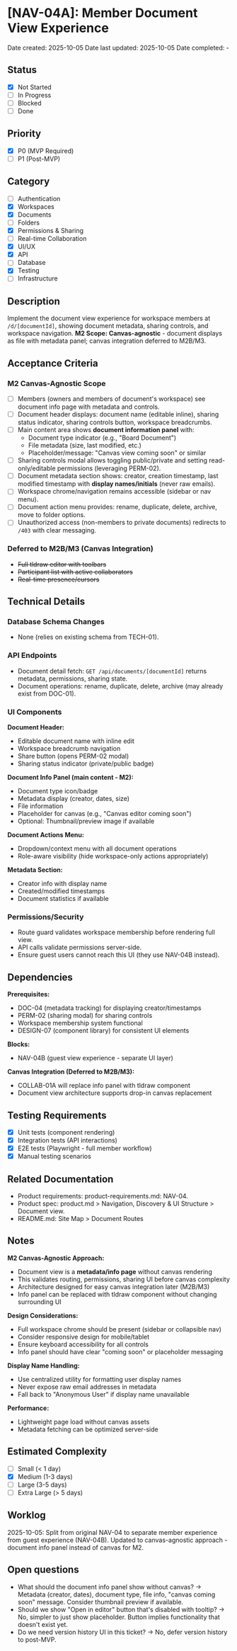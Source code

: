 # [NAV-04A]: Member Document View Experience

Date created: 2025-10-05
Date last updated: 2025-10-05
Date completed: -

## Status

- [x] Not Started
- [ ] In Progress
- [ ] Blocked
- [ ] Done

## Priority

- [x] P0 (MVP Required)
- [ ] P1 (Post-MVP)

## Category

- [ ] Authentication
- [x] Workspaces
- [x] Documents
- [ ] Folders
- [x] Permissions & Sharing
- [ ] Real-time Collaboration
- [x] UI/UX
- [x] API
- [ ] Database
- [x] Testing
- [ ] Infrastructure

## Description

Implement the document view experience for workspace members at `/d/[documentId]`, showing document metadata, sharing controls, and workspace navigation. **M2 Scope: Canvas-agnostic** - document displays as file with metadata panel; canvas integration deferred to M2B/M3.

## Acceptance Criteria

### M2 Canvas-Agnostic Scope
- [ ] Members (owners and members of document's workspace) see document info page with metadata and controls.
- [ ] Document header displays: document name (editable inline), sharing status indicator, sharing controls button, workspace breadcrumbs.
- [ ] Main content area shows **document information panel** with:
  - Document type indicator (e.g., "Board Document")
  - File metadata (size, last modified, etc.)
  - Placeholder/message: "Canvas view coming soon" or similar
- [ ] Sharing controls modal allows toggling public/private and setting read-only/editable permissions (leveraging PERM-02).
- [ ] Document metadata section shows: creator, creation timestamp, last modified timestamp with **display names/initials** (never raw emails).
- [ ] Workspace chrome/navigation remains accessible (sidebar or nav menu).
- [ ] Document action menu provides: rename, duplicate, delete, archive, move to folder options.
- [ ] Unauthorized access (non-members to private documents) redirects to `/403` with clear messaging.

### Deferred to M2B/M3 (Canvas Integration)
- ~~Full tldraw editor with toolbars~~
- ~~Participant list with active collaborators~~
- ~~Real-time presence/cursors~~

## Technical Details

### Database Schema Changes

- None (relies on existing schema from TECH-01).

### API Endpoints

- Document detail fetch: `GET /api/documents/[documentId]` returns metadata, permissions, sharing state.
- Document operations: rename, duplicate, delete, archive (may already exist from DOC-01).

### UI Components

**Document Header:**
- Editable document name with inline edit
- Workspace breadcrumb navigation
- Share button (opens PERM-02 modal)
- Sharing status indicator (private/public badge)

**Document Info Panel (main content - M2):**
- Document type icon/badge
- Metadata display (creator, dates, size)
- File information
- Placeholder for canvas (e.g., "Canvas editor coming soon")
- Optional: Thumbnail/preview image if available

**Document Actions Menu:**
- Dropdown/context menu with all document operations
- Role-aware visibility (hide workspace-only actions appropriately)

**Metadata Section:**
- Creator info with display name
- Created/modified timestamps
- Document statistics if available

### Permissions/Security

- Route guard validates workspace membership before rendering full view.
- API calls validate permissions server-side.
- Ensure guest users cannot reach this UI (they use NAV-04B instead).

## Dependencies

**Prerequisites:**
- DOC-04 (metadata tracking) for displaying creator/timestamps
- PERM-02 (sharing modal) for sharing controls
- Workspace membership system functional
- DESIGN-07 (component library) for consistent UI elements

**Blocks:**
- NAV-04B (guest view experience - separate UI layer)

**Canvas Integration (Deferred to M2B/M3):**
- COLLAB-01A will replace info panel with tldraw component
- Document view architecture supports drop-in canvas replacement

## Testing Requirements

- [x] Unit tests (component rendering)
- [x] Integration tests (API interactions)
- [x] E2E tests (Playwright - full member workflow)
- [x] Manual testing scenarios

## Related Documentation

- Product requirements: product-requirements.md: NAV-04.
- Product spec: product.md > Navigation, Discovery & UI Structure > Document view.
- README.md: Site Map > Document Routes

## Notes

**M2 Canvas-Agnostic Approach:**
- Document view is a **metadata/info page** without canvas rendering
- This validates routing, permissions, sharing UI before canvas complexity
- Architecture designed for easy canvas integration later (M2B/M3)
- Info panel can be replaced with tldraw component without changing surrounding UI

**Design Considerations:**
- Full workspace chrome should be present (sidebar or collapsible nav)
- Consider responsive design for mobile/tablet
- Ensure keyboard accessibility for all controls
- Info panel should have clear "coming soon" or placeholder messaging

**Display Name Handling:**
- Use centralized utility for formatting user display names
- Never expose raw email addresses in metadata
- Fall back to "Anonymous User" if display name unavailable

**Performance:**
- Lightweight page load without canvas assets
- Metadata fetching can be optimized server-side

## Estimated Complexity

- [ ] Small (< 1 day)
- [x] Medium (1-3 days)
- [ ] Large (3-5 days)
- [ ] Extra Large (> 5 days)

## Worklog

2025-10-05: Split from original NAV-04 to separate member experience from guest experience (NAV-04B). Updated to canvas-agnostic approach - document info panel instead of canvas for M2.

## Open questions

- What should the document info panel show without canvas?
  → Metadata (creator, dates), document type, file info, "canvas coming soon" message. Consider thumbnail preview if available.
- Should we show "Open in editor" button that's disabled with tooltip?
  → No, simpler to just show placeholder. Button implies functionality that doesn't exist yet.
- Do we need version history UI in this ticket?
  → No, defer version history to post-MVP.
